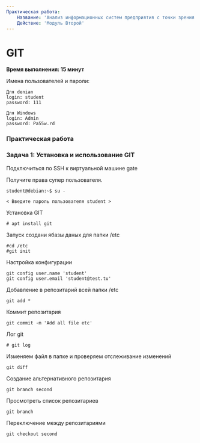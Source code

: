 ```yaml
---
Практическая работа:
    Название: 'Анализ информационных систем предприятия с точки зрения безопасности'
    Действие: 'Модуль Второй'
---
```

# **GIT**
**Время выполнения: 15 минут**

Имена пользователей и пароли:
```
Для denian
login: student 
password: 111
```
```
Для Windows
login: Admin 
password: Pa55w.rd
```
### **Практическая работа**

### **Задача 1: Установка и использование GIT**

Подключиться по SSH к виртуальной машине gate

Получите права супер пользователя.

```
student@debian:~$ su -
```
```
< Введите пароль пользователя student >
```

Установка GIT
```
# apt install git
```

Запуск создани ябазы даных для папки /etc

```
#cd /etc
#git init

```

Настройка конфигурации 
```
git config user.name 'student'
git config user.email 'student@test.tu'
```

Добавление в репозитарий всей папки /etc
```
git add *
```
Коммит репозитария
```
git commit -m 'Add all file etc'
```
Лог git

```
# git log
```

Изменяем файл в папке и проверяем отслеживание изменений
```
git diff
```
Создание альтернативного репозитария

```
git branch second
```
Просмотреть список репозитариев

```
git branch
```
Переключение между репозитариями
```
git checkout second
```
